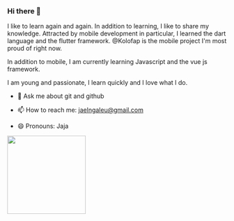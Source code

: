 ### Hi there 👋

I like to learn again and again. In addition to learning, I like to share my knowledge. Attracted by mobile development in particular, I learned the dart language and the flutter framework. @Kolofap is the mobile project I'm most proud of right now.

In addition to mobile, I am currently learning Javascript and the vue js framework.

I am young and passionate, I learn quickly and I love what I do.

- 💬 Ask me about git and github

- 📫 How to reach me: jaelngaleu@gmail.com

- 😄 Pronouns: Jaja

<!-- ![visitors](https://visitor-badge.glitch.me/badge?page_id=${jael-dev}.${your.repo.id}) -->

<img height="180em" src="https://github-readme-stats.vercel.app/api/top-langs?username=jael-dev&show_icons=true&hide_border=true&&count_private=true&include_all_commits=true" />

<!--START_SECTION:waka-->
<!--END_SECTION:waka-->

